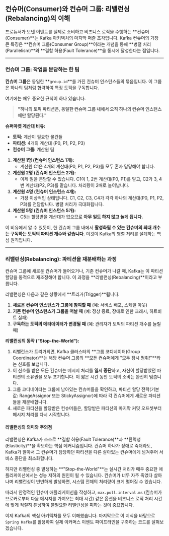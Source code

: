 ## 컨슈머(Consumer)와 컨슈머 그룹: 리밸런싱(Rebalancing)의 이해

프로듀서가 보낸 이벤트를 실제로 소비하고 비즈니스 로직을 수행하는 **컨슈머(Consumer)**는 Kafka 아키텍처의 마지막 퍼즐 조각입니다. Kafka 컨슈머의 가장 큰 특징은 **컨슈머 그룹(Consumer Group)**이라는 개념을 통해 **병렬 처리(Parallelism)**와 **결함 허용(Fault Tolerance)**을 동시에 달성한다는 점입니다.

---

### 컨슈머 그룹: 작업을 분담하는 한 팀

**컨슈머 그룹**은 동일한 **`group.id`**를 가진 컨슈머 인스턴스들의 묶음입니다. 이 그룹은 하나의 팀처럼 협력하여 특정 토픽을 구독합니다.

여기에는 매우 중요한 규칙이 하나 있습니다.

> **"하나의 토픽 파티션은, 동일한 컨슈머 그룹 내에서 오직 하나의 컨슈머 인스턴스에만 할당된다."**



**슈퍼마켓 계산대 비유:**
* **토픽:** 계산이 필요한 물건들
* **파티션:** 4개의 계산대 (P0, P1, P2, P3)
* **컨슈머 그룹:** 계산원 팀

1.  **계산원 1명 (컨슈머 인스턴스 1개):**
    * 계산원 C1은 4개의 계산대(P0, P1, P2, P3)를 모두 혼자 담당해야 합니다.
2.  **계산원 2명 (컨슈머 인스턴스 2개):**
    * 이제 일을 분담할 수 있습니다. C1이 1, 2번 계산대(P0, P1)를 맡고, C2가 3, 4번 계산대(P2, P3)를 맡습니다. 처리량이 2배로 늘어납니다.
3.  **계산원 4명 (컨슈머 인스턴스 4개):**
    * 가장 이상적인 상태입니다. C1, C2, C3, C4가 각각 하나의 계산대(P0, P1, P2, P3)를 전담합니다. 병렬 처리가 극대화됩니다.
4.  **계산원 5명 (컨슈머 인스턴스 5개):**
    * C5는 할당받을 계산대가 없으므로 **아무 일도 하지 않고 놀게 됩니다.**

이 비유에서 알 수 있듯이, 한 컨슈머 그룹 내에서 **활성화될 수 있는 컨슈머의 최대 개수는 구독하는 토픽의 파티션 개수와 같습니다.** 이것이 Kafka의 병렬 처리를 설계하는 핵심 원칙입니다.

---

### 리밸런싱(Rebalancing): 파티션을 재분배하는 과정

컨슈머 그룹에 새로운 컨슈머가 들어오거나, 기존 컨슈머가 나갈 때, Kafka는 이 파티션 할당을 동적으로 재조정해야 합니다. 이 과정을 **리밸런싱(Rebalancing)**이라고 부릅니다.

리밸런싱은 다음과 같은 상황에서 **트리거(Trigger)**됩니다.
1.  **새로운 컨슈머 인스턴스가 그룹에 참여할 때** (예: 서비스 배포, 스케일 아웃)
2.  **기존 컨슈머 인스턴스가 그룹을 떠날 때** (예: 정상 종료, 장애로 인한 크래시, 하트비트 실패)
3.  **구독하는 토픽의 메타데이터가 변경될 때** (예: 관리자가 토픽의 파티션 개수를 늘릴 때)

**리밸런싱의 동작 ("Stop-the-World"):**
1.  리밸런스가 트리거되면, Kafka 클러스터의 **그룹 코디네이터(Group Coordinator)**는 해당 컨슈머 그룹의 **모든 컨슈머에게 "모두 잠시 멈춰!"**라는 신호를 보냅니다.
2.  이 신호를 받은 모든 컨슈머는 메시지 처리를 **일시 중단**하고, 자신이 할당받았던 파티션의 소유권을 모두 포기합니다. 이 짧은 시간 동안 토픽의 소비는 완전히 멈춥니다.
3.  그룹 코디네이터는 그룹에 남아있는 컨슈머들을 확인하고, 파티션 할당 전략(기본값: RangeAssignor 또는 StickyAssignor)에 따라 각 컨슈머에게 새로운 파티션들을 재분배합니다.
4.  새로운 파티션을 할당받은 컨슈머들은, 할당받은 파티션의 마지막 커밋 오프셋부터 메시지 처리를 다시 시작합니다.

#### 리밸런싱의 의미와 주의점

리밸런싱은 Kafka가 스스로 **결함 허용(Fault Tolerance)**과 **탄력성(Elasticity)**을 확보하는 핵심 메커니즘입니다. 컨슈머 하나가 장애로 죽더라도, Kafka가 알아서 그 컨슈머가 담당하던 파티션을 다른 살아있는 컨슈머에게 넘겨주어 서비스 중단을 최소화합니다.

하지만 리밸런싱 중 발생하는 **"Stop-the-World"**는 실시간 처리가 매우 중요한 애플리케이션에서는 성능 저하의 원인이 될 수 있습니다. 컨슈머가 너무 자주 죽었다 살아나며 리밸런싱이 빈번하게 발생하면, 시스템 전체의 처리량이 크게 떨어질 수 있습니다.

따라서 안정적인 컨슈머 애플리케이션을 작성하고, `max.poll.interval.ms` (컨슈머가 브로커로부터 다음 메시지를 가져오는 최대 시간) 같은 옵션을 비즈니스 로직 처리 시간에 맞게 적절히 튜닝하여 불필요한 리밸런싱을 피하는 것이 중요합니다.

이제 Kafka의 핵심 아키텍처를 모두 이해했습니다. 마지막으로 이 지식을 바탕으로 `Spring Kafka`를 활용하여 실제 이커머스 이벤트 파이프라인을 구축하는 코드를 살펴보겠습니다.